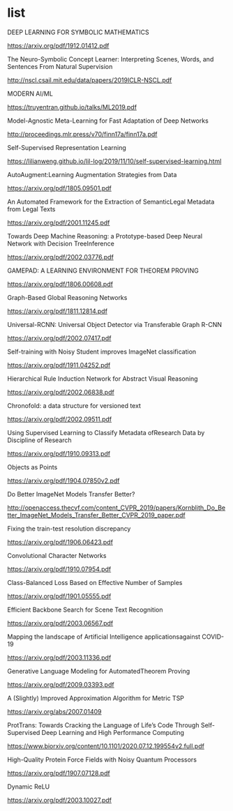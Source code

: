 # list

DEEP LEARNING FOR  SYMBOLIC MATHEMATICS

https://arxiv.org/pdf/1912.01412.pdf


The Neuro-Symbolic Concept Learner: Interpreting Scenes, Words, and Sentences From Natural Supervision

http://nscl.csail.mit.edu/data/papers/2019ICLR-NSCL.pdf


MODERN AI/ML

https://truyentran.github.io/talks/ML2019.pdf


Model-Agnostic Meta-Learning for Fast Adaptation of Deep Networks

http://proceedings.mlr.press/v70/finn17a/finn17a.pdf


Self-Supervised Representation Learning

https://lilianweng.github.io/lil-log/2019/11/10/self-supervised-learning.html


AutoAugment:Learning Augmentation Strategies from Data

https://arxiv.org/pdf/1805.09501.pdf


An Automated Framework for the Extraction of SemanticLegal Metadata from Legal Texts

https://arxiv.org/pdf/2001.11245.pdf


Towards Deep Machine Reasoning: a Prototype-based Deep Neural Network with Decision TreeInference

https://arxiv.org/pdf/2002.03776.pdf


GAMEPAD:  A  LEARNING ENVIRONMENT FOR THEOREM PROVING

https://arxiv.org/pdf/1806.00608.pdf


Graph-Based Global Reasoning Networks

https://arxiv.org/pdf/1811.12814.pdf


Universal-RCNN: Universal Object Detector via Transferable Graph R-CNN

https://arxiv.org/pdf/2002.07417.pdf


Self-training with Noisy Student improves ImageNet classification

https://arxiv.org/pdf/1911.04252.pdf


Hierarchical Rule Induction Network for Abstract Visual Reasoning

https://arxiv.org/pdf/2002.06838.pdf


Chronofold: a data structure for versioned text

https://arxiv.org/pdf/2002.09511.pdf


Using Supervised Learning to Classify Metadata ofResearch Data by Discipline of Research

https://arxiv.org/pdf/1910.09313.pdf


Objects as Points

https://arxiv.org/pdf/1904.07850v2.pdf


Do Better ImageNet Models Transfer Better?

http://openaccess.thecvf.com/content_CVPR_2019/papers/Kornblith_Do_Better_ImageNet_Models_Transfer_Better_CVPR_2019_paper.pdf


Fixing the train-test resolution discrepancy

https://arxiv.org/pdf/1906.06423.pdf


Convolutional Character Networks

https://arxiv.org/pdf/1910.07954.pdf


Class-Balanced Loss Based on Effective Number of Samples

https://arxiv.org/pdf/1901.05555.pdf


Efficient Backbone Search for Scene Text Recognition

https://arxiv.org/pdf/2003.06567.pdf


Mapping the landscape of Artificial Intelligence applicationsagainst COVID-19

https://arxiv.org/pdf/2003.11336.pdf


Generative Language Modeling for AutomatedTheorem Proving

https://arxiv.org/pdf/2009.03393.pdf


A (Slightly) Improved Approximation Algorithm for Metric TSP

https://arxiv.org/abs/2007.01409


ProtTrans: Towards Cracking the Language of Life’s Code Through Self-Supervised Deep Learning and High Performance Computing

https://www.biorxiv.org/content/10.1101/2020.07.12.199554v2.full.pdf


High-Quality Protein Force Fields with Noisy Quantum Processors

https://arxiv.org/pdf/1907.07128.pdf


Dynamic ReLU

https://arxiv.org/pdf/2003.10027.pdf
